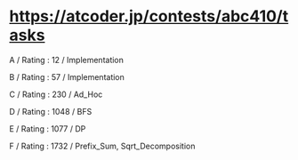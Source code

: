 # https://atcoder.jp/contests/abc410/tasks

A / Rating : $12$ / Implementation

B / Rating : $57$ / Implementation

C / Rating : $230$ / Ad_Hoc

D / Rating : $1048$ / BFS

E / Rating : $1077$ / DP

F / Rating : $1732$ / Prefix_Sum, Sqrt_Decomposition


